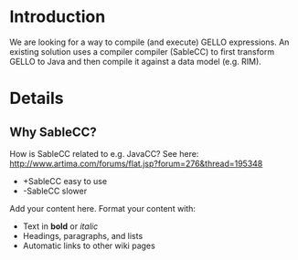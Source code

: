 # Introduction #

We are looking for a way to compile (and execute) GELLO expressions. An existing solution uses a compiler compiler (SableCC) to first transform GELLO to Java and then compile it against a data model (e.g. RIM).


# Details #

## Why SableCC? ##
How is SableCC related to e.g. JavaCC? See here: http://www.artima.com/forums/flat.jsp?forum=276&thread=195348
  * +SableCC easy to use
  * -SableCC slower



Add your content here.  Format your content with:
  * Text in **bold** or _italic_
  * Headings, paragraphs, and lists
  * Automatic links to other wiki pages